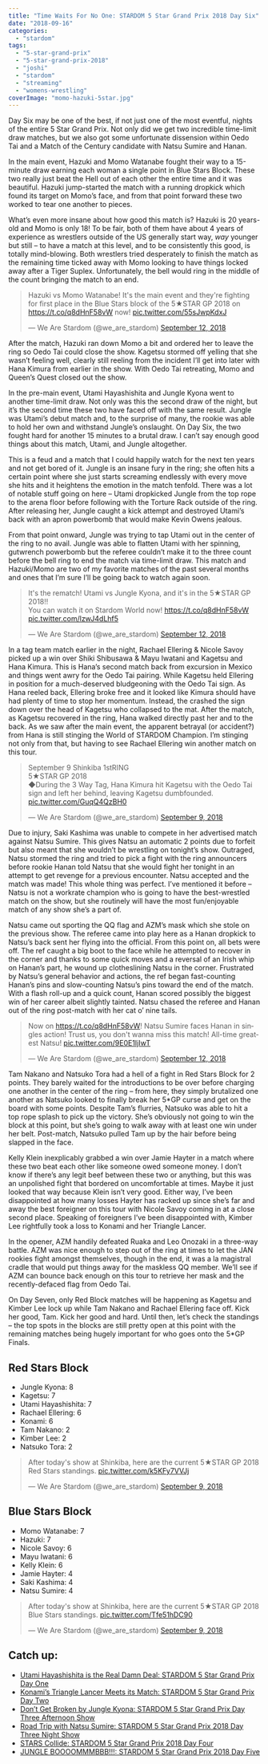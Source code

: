 ```yaml
---
title: "Time Waits For No One: STARDOM 5 Star Grand Prix 2018 Day Six"
date: "2018-09-16"
categories: 
  - "stardom"
tags: 
  - "5-star-grand-prix"
  - "5-star-grand-prix-2018"
  - "joshi"
  - "stardom"
  - "streaming"
  - "womens-wrestling"
coverImage: "momo-hazuki-5star.jpg"
---
```


Day Six may be one of the best, if not just one of the most eventful, nights of the entire 5 Star Grand Prix. Not only did we get two incredible time-limit draw matches, but we also got some unfortunate dissension within Oedo Tai and a Match of the Century candidate with Natsu Sumire and Hanan.

In the main event, Hazuki and Momo Watanabe fought their way to a 15-minute draw earning each woman a single point in Blue Stars Block. These two really just beat the Hell out of each other the entire time and it was beautiful. Hazuki jump-started the match with a running dropkick which found its target on Momo’s face, and from that point forward these two worked to tear one another to pieces.

What’s even more insane about how good this match is? Hazuki is 20 years-old and Momo is only 18! To be fair, both of them have about 4 years of experience as wrestlers outside of the US generally start way, _way_ younger but still – to have a match at this level, and to be consistently this good, is totally mind-blowing. Both wrestlers tried desperately to finish the match as the remaining time ticked away with Momo looking to have things locked away after a Tiger Suplex. Unfortunately, the bell would ring in the middle of the count bringing the match to an end.

<blockquote class="twitter-tweet" data-width="550" data-dnt="true"><p lang="en" dir="ltr">Hazuki vs Momo Watanabe! It's the main event and they're fighting for first place in the Blue Stars block of the 5★STAR GP 2018 on <a href="https://t.co/q8dHnF58vW">https://t.co/q8dHnF58vW</a> now! <a href="https://t.co/55sJwpKdxJ">pic.twitter.com/55sJwpKdxJ</a></p><p>— We Are Stardom (@we_are_stardom) <a href="https://twitter.com/we_are_stardom/status/1039890225319665664?ref_src=twsrc%5Etfw">September 12, 2018</a></p></blockquote>

<script async src="https://platform.twitter.com/widgets.js" charset="utf-8"></script>

After the match, Hazuki ran down Momo a bit and ordered her to leave the ring so Oedo Tai could close the show. Kagetsu stormed off yelling that she wasn’t feeling well, clearly still reeling from the incident I’ll get into later with Hana Kimura from earlier in the show. With Oedo Tai retreating, Momo and Queen’s Quest closed out the show.

In the pre-main event, Utami Hayashishita and Jungle Kyona went to another time-limit draw. Not only was this the second draw of the night, but it’s the second time these two have faced off with the same result. Jungle was Utami’s debut match and, to the surprise of many, the rookie was able to hold her own and withstand Jungle’s onslaught. On Day Six, the two fought hard for another 15 minutes to a brutal draw. I can’t say enough good things about this match, Utami, and Jungle altogether.

This is a feud and a match that I could happily watch for the next ten years and not get bored of it. Jungle is an insane fury in the ring; she often hits a certain point where she just starts screaming endlessly with every move she hits and it heightens the emotion in the match tenfold. There was a lot of notable stuff going on here – Utami dropkicked Jungle from the top rope to the arena floor before following with the Torture Rack outside of the ring. After releasing her, Jungle caught a kick attempt and destroyed Utami’s back with an apron powerbomb that would make Kevin Owens jealous.

From that point onward, Jungle was trying to tap Utami out in the center of the ring to no avail. Jungle was able to flatten Utami with her spinning, gutwrench powerbomb but the referee couldn’t make it to the three count before the bell ring to end the match via time-limit draw. This match and Hazuki/Momo are two of my favorite matches of the past several months and ones that I’m sure I’ll be going back to watch again soon.

<blockquote class="twitter-tweet" data-width="550" data-dnt="true"><p lang="en" dir="ltr">It's the rematch! Utami vs Jungle Kyona, and it's in the 5★STAR GP 2018!!<br>You can watch it on Stardom World now! <a href="https://t.co/q8dHnF58vW">https://t.co/q8dHnF58vW</a> <a href="https://t.co/lzwJ4dLhf5">pic.twitter.com/lzwJ4dLhf5</a></p><p>— We Are Stardom (@we_are_stardom) <a href="https://twitter.com/we_are_stardom/status/1039823723254099970?ref_src=twsrc%5Etfw">September 12, 2018</a></p></blockquote>

<script async src="https://platform.twitter.com/widgets.js" charset="utf-8"></script>

In a tag team match earlier in the night, Rachael Ellering & Nicole Savoy picked up a win over Shiki Shibusawa & Mayu Iwatani and Kagetsu and Hana Kimura. This is Hana’s second match back from excursion in Mexico and things went awry for the Oedo Tai pairing. While Kagetsu held Ellering in position for a much-deserved bludgeoning with the Oedo Tai sign. As Hana reeled back, Ellering broke free and it looked like Kimura should have had plenty of time to stop her momentum. Instead, the crashed the sign down over the head of Kagetsu who collapsed to the mat. After the match, as Kagetsu recovered in the ring, Hana walked directly past her and to the back. As we saw after the main event, the apparent betrayal (or accident?) from Hana is still stinging the World of STARDOM Champion. I’m stinging not only from that, but having to see Rachael Ellering win another match on this tour.

<blockquote class="twitter-tweet" data-width="550" data-dnt="true"><p lang="en" dir="ltr">September 9 Shinkiba 1stRING<br>5★STAR GP 2018<br>◆During the 3 Way Tag, Hana Kimura hit Kagetsu with the Oedo Tai sign and left her behind, leaving Kagetsu dumbfounded. <a href="https://t.co/GuqQ4QzBH0">pic.twitter.com/GuqQ4QzBH0</a></p><p>— We Are Stardom (@we_are_stardom) <a href="https://twitter.com/we_are_stardom/status/1038718971292266501?ref_src=twsrc%5Etfw">September 9, 2018</a></p></blockquote>

<script async src="https://platform.twitter.com/widgets.js" charset="utf-8"></script>

Due to injury, Saki Kashima was unable to compete in her advertised match against Natsu Sumire. This gives Natsu an automatic 2 points due to forfeit but also meant that she wouldn’t be wrestling on tonight’s show. Outraged, Natsu stormed the ring and tried to pick a fight with the ring announcers before rookie Hanan told Natsu that she would fight her tonight in an attempt to get revenge for a previous encounter. Natsu accepted and the match was made! This whole thing was perfect. I’ve mentioned it before – Natsu is not a workrate champion who is going to have the best-wrestled match on the show, but she routinely will have the most fun/enjoyable match of any show she’s a part of.

Natsu came out sporting the QQ flag and AZM’s mask which she stole on the previous show. The referee came into play here as a Hanan dropkick to Natsu’s back sent her flying into the official. From this point on, all bets were off. The ref caught a big boot to the face while he attempted to recover in the corner and thanks to some quick moves and a reversal of an Irish whip on Hanan’s part, he wound up clotheslining Natsu in the corner. Frustrated by Natsu’s general behavior and actions, the ref began fast-counting Hanan’s pins and slow-counting Natsu’s pins toward the end of the match. With a flash roll-up and a quick count, Hanan scored possibly the biggest win of her career albeit slightly tainted. Natsu chased the referee and Hanan out of the ring post-match with her cat o’ nine tails.

<blockquote class="twitter-tweet" data-width="550" data-dnt="true"><p lang="en" dir="ltr">Now on <a href="https://t.co/q8dHnF58vW">https://t.co/q8dHnF58vW</a>! Natsu Sumire faces Hanan in singles action! Trust us, you don't wanna miss this match! All-time greatest Natsu! <a href="https://t.co/9E0E1IjIwT">pic.twitter.com/9E0E1IjIwT</a></p><p>— We Are Stardom (@we_are_stardom) <a href="https://twitter.com/we_are_stardom/status/1039713760624050176?ref_src=twsrc%5Etfw">September 12, 2018</a></p></blockquote>

<script async src="https://platform.twitter.com/widgets.js" charset="utf-8"></script>

Tam Nakano and Natsuko Tora had a hell of a fight in Red Stars Block for 2 points. They barely waited for the introductions to be over before charging one another in the center of the ring – from here, they simply brutalized one another as Natsuko looked to finally break her 5\*GP curse and get on the board with some points. Despite Tam’s flurries, Natsuko was able to hit a top rope splash to pick up the victory. She’s obviously not going to win the block at this point, but she’s going to walk away with at least one win under her belt. Post-match, Natsuko pulled Tam up by the hair before being slapped in the face.

Kelly Klein inexplicably grabbed a win over Jamie Hayter in a match where these two beat each other like someone owed someone money. I don’t know if there’s any legit beef between these two or anything, but this was an unpolished fight that bordered on uncomfortable at times. Maybe it just looked that way because Klein isn’t very good. Either way, I’ve been disappointed at how many losses Hayter has racked up since she’s far and away the best foreigner on this tour with Nicole Savoy coming in at a close second place. Speaking of foreigners I’ve been disappointed with, Kimber Lee rightfully took a loss to Konami and her Triangle Lancer.

In the opener, AZM handily defeated Ruaka and Leo Onozaki in a three-way battle. AZM was nice enough to step out of the ring at times to let the JAN rookies fight amongst themselves, though in the end, it was a la magistral cradle that would put things away for the maskless QQ member. We’ll see if AZM can bounce back enough on this tour to retrieve her mask and the recently-defaced flag from Oedo Tai.

On Day Seven, only Red Block matches will be happening as Kagetsu and Kimber Lee lock up while Tam Nakano and Rachael Ellering face off. Kick her good, Tam. Kick her good and hard. Until then, let’s check the standings – the top spots in the blocks are still pretty open at this point with the remaining matches being hugely important for who goes onto the 5\*GP Finals.

## Red Stars Block

- Jungle Kyona: 8
- Kagetsu: 7
- Utami Hayashishita: 7
- Rachael Ellering: 6
- Konami: 6
- Tam Nakano: 2
- Kimber Lee: 2
- Natsuko Tora: 2

<blockquote class="twitter-tweet" data-width="550" data-dnt="true"><p lang="en" dir="ltr">After today's show at Shinkiba, here are the current 5★STAR GP 2018 Red Stars standings. <a href="https://t.co/k5KFy7VVJj">pic.twitter.com/k5KFy7VVJj</a></p><p>— We Are Stardom (@we_are_stardom) <a href="https://twitter.com/we_are_stardom/status/1038725920520003585?ref_src=twsrc%5Etfw">September 9, 2018</a></p></blockquote>

<script async src="https://platform.twitter.com/widgets.js" charset="utf-8"></script>

## Blue Stars Block

- Momo Watanabe: 7
- Hazuki: 7
- Nicole Savoy: 6
- Mayu Iwatani: 6
- Kelly Klein: 6
- Jamie Hayter: 4
- Saki Kashima: 4
- Natsu Sumire: 4

<blockquote class="twitter-tweet" data-width="550" data-dnt="true"><p lang="en" dir="ltr">After today's show at Shinkiba, here are the current 5★STAR GP 2018 Blue Stars standings. <a href="https://t.co/Tfe51hDC90">pic.twitter.com/Tfe51hDC90</a></p><p>— We Are Stardom (@we_are_stardom) <a href="https://twitter.com/we_are_stardom/status/1038725665200136193?ref_src=twsrc%5Etfw">September 9, 2018</a></p></blockquote>

<script async src="https://platform.twitter.com/widgets.js" charset="utf-8"></script>

## Catch up:

- [Utami Hayashishita is the Real Damn Deal: STARDOM 5 Star Grand Prix Day One](https://www.gansobomb.com/2018/08/21/stardom-5-star-grand-prix-day-one/)
- [Konami’s Triangle Lancer Meets its Match: STARDOM 5 Star Grand Prix Day Two](https://www.gansobomb.com/2018/08/25/stardom-5-star-grand-prix-day-two/)
- [Don’t Get Broken by Jungle Kyona: STARDOM 5 Star Grand Prix Day Three Afternoon Show](https://www.gansobomb.com/2018/08/30/stardom-5-star-grand-prix-day-three-afternoon-show/)
- [Road Trip with Natsu Sumire: STARDOM 5 Star Grand Prix 2018 Day Three Night Show](https://www.gansobomb.com/2018/09/01/stardom-5-star-grand-prix-day-three-night-show/)
- [STARS Collide: STARDOM 5 Star Grand Prix 2018 Day Four](https://www.gansobomb.com/2018/09/08/stardom-5-star-grand-prix-2018-day-four/)
- [JUNGLE BOOOOMMMBBB!!!: STARDOM 5 Star Grand Prix 2018 Day Five](https://www.gansobomb.com/2018/09/12/stardom-5-star-grand-prix-2018-day-five/)
